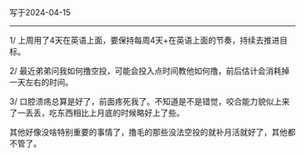 写于2024-04-15

-----

1/ 上周用了4天在英语上面，要保持每周4天+在英语上面的节奏，持续去推进目标。

2/ 最近弟弟问我如何撸空投，可能会投入点时间教他如何撸，前后估计会消耗掉一天左右的时间。

3/ 口腔溃疡总算是好了，前面疼死我了。不知道是不是错觉，咬合能力貌似上来了一丢丢，吃东西相比上月底的时候略好上了些。

其他好像没啥特别重要的事情了，撸毛的那些没法空投的就补月活就好了，其他都不管了。
